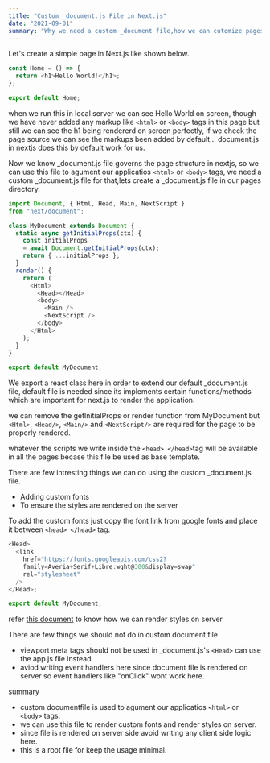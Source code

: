 ```yaml
---
title: "Custom _document.js File in Next.js"
date: "2021-09-01"
summary: "Why we need a custom _document file,how we can cutomize pages using this file"
---
```


Let's create a simple page in Next.js like shown below.
</br>

```javascript
const Home = () => {
  return <h1>Hello World!</h1>;
};

export default Home;
```


when we run this in local server we can see Hello World on screen, though we have never added any markup like `<html>` or `<body>` tags in this page but still we can see the h1 being rendererd on screen perfectly, if we check the page source we can see the markups been added by default... document.js in nextjs does this by default work for us.

Now we know \_document.js file governs the page structure in nextjs, so we can use this file to agument our applicatios `<html>` or `<body>` tags, we need a custom \_document.js file for that,lets create a \_document.js file in our pages directory.

```javascript
import Document, { Html, Head, Main, NextScript } 
from "next/document";

class MyDocument extends Document {
  static async getInitialProps(ctx) {
    const initialProps 
    = await Document.getInitialProps(ctx);
    return { ...initialProps };
  }
  render() {
    return (
      <Html>
        <Head></Head>
        <body>
          <Main />
          <NextScript />
        </body>
      </Html>
    );
  }
}

export default MyDocument;
```

We export a react class here in order to extend our default \_document.js file, default file is needed since its implements certain functions/methods which are important for next.js to render the application.

we can remove the getInitialProps or render function from MyDocument but `<Html>`, `<Head/>`, `<Main/>` and `<NextScript/>` are required for the page to be properly rendered.

whatever the scripts we write inside the `<head> </head>`tag will be available in all the pages becase this file be used as base template.

There are few intresting things we can do using the custom \_document.js file.
- Adding custom fonts
- To ensure the styles are rendered on the server

To add the custom fonts just copy the font link from google fonts and place it between `<head> </head>` tag.

```javascript
<Head>
  <link
    href="https://fonts.googleapis.com/css2?
    family=Averia+Serif+Libre:wght@300&display=swap"
    rel="stylesheet"
  />
</Head>;

export default MyDocument;
```

refer [this document](https://egghead.io/lessons/react-extend-next-js-default-document-class-to-ensure-styles-are-rendered-on-the-server) to know how we can render styles on server 

There are few things we should not do in custom document file
- viewport meta tags should not be used in _document.js's `<Head>` can use the app.js file instead.
- aviod writing event handlers here since document file is rendered on server so event handlers like "onClick" wont work here.


summary 
- custom documentfile is used to agument our applicatios `<html>` or `<body>` tags.
- we can use this file to render custom fonts and render styles on server.
- since file is rendered on server side avoid writing any client side logic here.
- this is a root file for keep the usage minimal.

